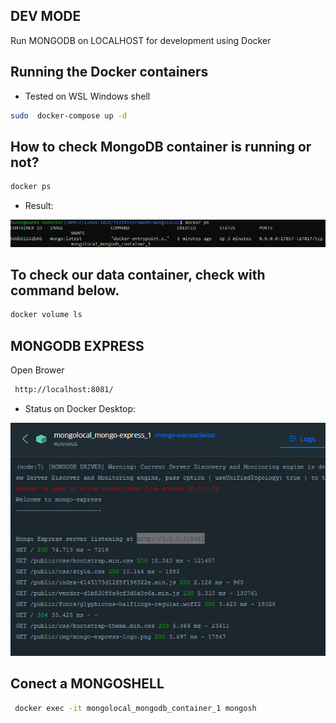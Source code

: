 
## DEV MODE
Run MONGODB on LOCALHOST for development using Docker
## Running the Docker containers
* Tested on  WSL Windows shell

```bash
sudo  docker-compose up -d

```

## How to check MongoDB container is running or not?

```bash
docker ps

```

* Result: 

<IMG SRC= "image-1.png">

## To check our data container, check with command below.

```bash
docker volume ls

```


## MONGODB EXPRESS

Open Brower

```bash
 http://localhost:8081/

```

* Status on Docker Desktop: 

<IMG SRC= "image-2.png">




## Conect a MONGOSHELL

```bash
 docker exec -it mongolocal_mongodb_container_1 mongosh

```